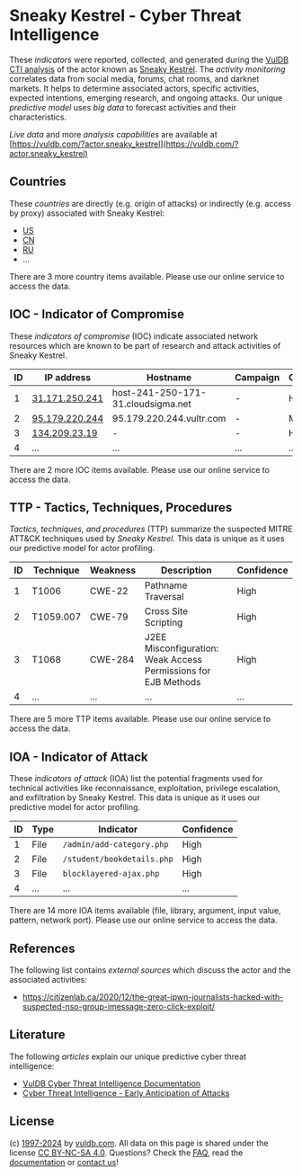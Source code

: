 # Sneaky Kestrel - Cyber Threat Intelligence

These _indicators_ were reported, collected, and generated during the [VulDB CTI analysis](https://vuldb.com/?kb.cti) of the actor known as [Sneaky Kestrel](https://vuldb.com/?actor.sneaky_kestrel). The _activity monitoring_ correlates data from social media, forums, chat rooms, and darknet markets. It helps to determine associated actors, specific activities, expected intentions, emerging research, and ongoing attacks. Our unique _predictive model_ uses _big data_ to forecast activities and their characteristics.

_Live data_ and more _analysis capabilities_ are available at [https://vuldb.com/?actor.sneaky_kestrel](https://vuldb.com/?actor.sneaky_kestrel)

## Countries

These _countries_ are directly (e.g. origin of attacks) or indirectly (e.g. access by proxy) associated with Sneaky Kestrel:

* [US](https://vuldb.com/?country.us)
* [CN](https://vuldb.com/?country.cn)
* [RU](https://vuldb.com/?country.ru)
* ...

There are 3 more country items available. Please use our online service to access the data.

## IOC - Indicator of Compromise

These _indicators of compromise_ (IOC) indicate associated network resources which are known to be part of research and attack activities of Sneaky Kestrel.

ID | IP address | Hostname | Campaign | Confidence
-- | ---------- | -------- | -------- | ----------
1 | [31.171.250.241](https://vuldb.com/?ip.31.171.250.241) | host-241-250-171-31.cloudsigma.net | - | High
2 | [95.179.220.244](https://vuldb.com/?ip.95.179.220.244) | 95.179.220.244.vultr.com | - | Medium
3 | [134.209.23.19](https://vuldb.com/?ip.134.209.23.19) | - | - | High
4 | ... | ... | ... | ...

There are 2 more IOC items available. Please use our online service to access the data.

## TTP - Tactics, Techniques, Procedures

_Tactics, techniques, and procedures_ (TTP) summarize the suspected MITRE ATT&CK techniques used by _Sneaky Kestrel_. This data is unique as it uses our predictive model for actor profiling.

ID | Technique | Weakness | Description | Confidence
-- | --------- | -------- | ----------- | ----------
1 | T1006 | CWE-22 | Pathname Traversal | High
2 | T1059.007 | CWE-79 | Cross Site Scripting | High
3 | T1068 | CWE-284 | J2EE Misconfiguration: Weak Access Permissions for EJB Methods | High
4 | ... | ... | ... | ...

There are 5 more TTP items available. Please use our online service to access the data.

## IOA - Indicator of Attack

These _indicators of attack_ (IOA) list the potential fragments used for technical activities like reconnaissance, exploitation, privilege escalation, and exfiltration by Sneaky Kestrel. This data is unique as it uses our predictive model for actor profiling.

ID | Type | Indicator | Confidence
-- | ---- | --------- | ----------
1 | File | `/admin/add-category.php` | High
2 | File | `/student/bookdetails.php` | High
3 | File | `blocklayered-ajax.php` | High
4 | ... | ... | ...

There are 14 more IOA items available (file, library, argument, input value, pattern, network port). Please use our online service to access the data.

## References

The following list contains _external sources_ which discuss the actor and the associated activities:

* https://citizenlab.ca/2020/12/the-great-ipwn-journalists-hacked-with-suspected-nso-group-imessage-zero-click-exploit/

## Literature

The following _articles_ explain our unique predictive cyber threat intelligence:

* [VulDB Cyber Threat Intelligence Documentation](https://vuldb.com/?kb.cti)
* [Cyber Threat Intelligence - Early Anticipation of Attacks](https://www.scip.ch/en/?labs.20201022)

## License

(c) [1997-2024](https://vuldb.com/?kb.changelog) by [vuldb.com](https://vuldb.com/?kb.about). All data on this page is shared under the license [CC BY-NC-SA 4.0](https://creativecommons.org/licenses/by-nc-sa/4.0/). Questions? Check the [FAQ](https://vuldb.com/?kb.faq), read the [documentation](https://vuldb.com/?kb) or [contact us](https://vuldb.com/?contact)!

